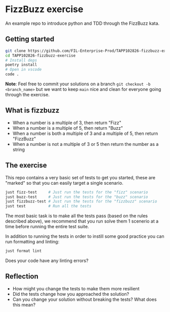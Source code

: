 # FizzBuzz exercise

An example repo to introduce python and TDD through the FizzBuzz kata.

## Getting started

```sh
git clone https://github.com/FIL-Enterprise-Prod/TAPP102826-fizzbuzz-exercise.git
cd TAPP102826-fizzbuzz-exercise
# Install deps
poetry install
# Open in vscode
code .
```

**Note**: Feel free to commit your solutions on a branch `git checkout -b <branch_name>` but we want to keep `main` nice and clean for everyone going through the exercise.

## What is fizzbuzz

- When a number is a multiple of 3, then return "Fizz"
- When a number is a multiple of 5, then return "Buzz"
- When a number is both a multiple of 3 and a multiple of 5, then return "FizzBuzz"
- When a number is not a multiple of 3 or 5 then return the number as a string

## The exercise

This repo contains a very basic set of tests to get you started, these are "marked" so that you can easily target a single scenario.

```sh
just fizz-test     # Just run the tests for the "fizz" scenario
just buzz-test     # Just run the tests for the "buzz" scenario
just fizzbuzz-test # Just run the tests for the "fizzbuzz" scenario
just test          # Run all the tests
```

The most basic task is to make all the tests pass (based on the rules described above), we recommend that you run solve them 1 scenerio at a time before running the entire test suite.

In addition to running the tests in order to instill some good practice you can run formatting and linting:

```sh
just format lint
```

Does your code have any linting errors?

## Reflection

- How might you change the tests to make them more resilient
- Did the tests change how you approached the solution?
- Can you change your solution without breaking the tests? What does this mean?
